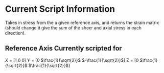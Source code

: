 # Current Script Information

Takes in stress from the a given reference axis, and returns the strain matrix (should change it give the sum of the sheer and axial stress in each direction).

## Reference Axis Currently scripted for

X = [1 0 0]
Y = [0 $\frac{1}{\sqrt{2}}$ $-\frac{1}{\sqrt{2}}$]
Z = [0 $\frac{1}{\sqrt{2}}$ $\frac{1}{\sqrt{2}}$]